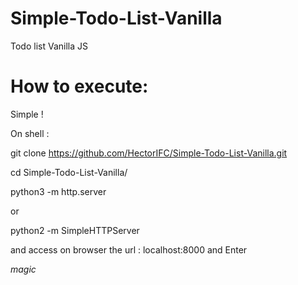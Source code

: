 # Simple-Todo-List-Vanilla
Todo list Vanilla JS

# How to execute:
Simple !

On shell :

git clone https://github.com/HectorIFC/Simple-Todo-List-Vanilla.git

cd Simple-Todo-List-Vanilla/

python3 -m http.server

 or
 
 python2 -m SimpleHTTPServer
 
 and access on browser the url : localhost:8000 and Enter
 
 *magic*
